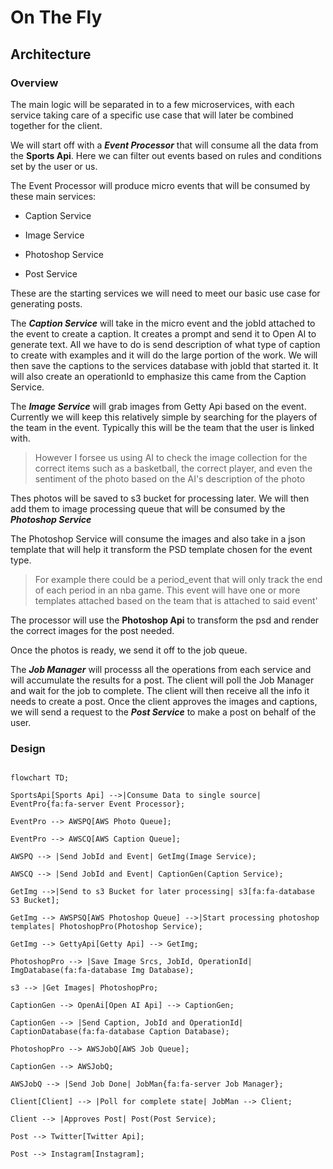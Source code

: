 # On The Fly

  

## Architecture

  

### Overview

  

The main logic will be separated in to a few microservices, with each service taking care of a specific use case that will later be combined together for the client.

We will start off with a **_Event Processor_** that will consume all the data from the **Sports Api**. Here we can filter out events based on rules and conditions set by the user or us.

The Event Processor will produce micro events that will be consumed by these main services:

* Caption Service

* Image Service

* Photoshop Service

* Post Service

  

These are the starting services we will need to meet our basic use case for generating posts.

The **_Caption Service_** will take in the micro event and the jobId attached to the event to create a caption. It creates a prompt and send it to Open AI to generate text. All we have to do is send description of what type of caption to create with examples and it will do the large portion of the work. We will then save the captions to the services database with jobId that started it. It will also create an operationId to emphasize this came from the Caption Service.

  

The **_Image Service_** will grab images from Getty Api based on the event. Currently we will keep this relatively simple by searching for the players of the team in the event. Typically this will be the team that the user is linked with.

> However I forsee us using AI to check the image collection for the correct items such as a basketball, the correct player, and even the sentiment of the photo based on the AI's description of the photo

>

Thes photos will be saved to s3 bucket for processing later. We will then add them to image processing queue that will be consumed by the **_Photoshop Service_**

  

The Photoshop Service will consume the images and also take in a json template that will help it transform the PSD template chosen for the event type.

> For example there could be a period_event that will only track the end of each period in an nba game. This event will have one or more templates attached based on the team that is attached to said event'

>

The processor will use the **Photoshop Api** to transform the psd and render the correct images for the post needed.

Once the photos is ready, we send it off to the job queue.

  

The **_Job Manager_** will processs all the operations from each service and will accumulate the results for a post. The client will poll the Job Manager and wait for the job to complete. The client will then receive all the info it needs to create a post. Once the client approves the images and captions, we will send a request to the **_Post Service_** to make a post on behalf of the user.

### Design
  

```mermaid

flowchart TD;

SportsApi[Sports Api] -->|Consume Data to single source| EventPro{fa:fa-server Event Processor};

EventPro --> AWSPQ[AWS Photo Queue];

EventPro --> AWSCQ[AWS Caption Queue];

AWSPQ --> |Send JobId and Event| GetImg(Image Service);

AWSCQ --> |Send JobId and Event| CaptionGen(Caption Service);

GetImg -->|Send to s3 Bucket for later processing| s3[fa:fa-database S3 Bucket];

GetImg --> AWSPSQ[AWS Photoshop Queue] -->|Start processing photoshop templates| PhotoshopPro(Photoshop Service);

GetImg --> GettyApi[Getty Api] --> GetImg;

PhotoshopPro --> |Save Image Srcs, JobId, OperationId| ImgDatabase(fa:fa-database Img Database);

s3 --> |Get Images| PhotoshopPro;

CaptionGen --> OpenAi[Open AI Api] --> CaptionGen;

CaptionGen --> |Send Caption, JobId and OperationId| CaptionDatabase(fa:fa-database Caption Database);

PhotoshopPro --> AWSJobQ[AWS Job Queue];

CaptionGen --> AWSJobQ;

AWSJobQ --> |Send Job Done| JobMan{fa:fa-server Job Manager};

Client[Client] --> |Poll for complete state| JobMan --> Client;

Client --> |Approves Post| Post(Post Service);

Post --> Twitter[Twitter Api];

Post --> Instagram[Instagram];

```
